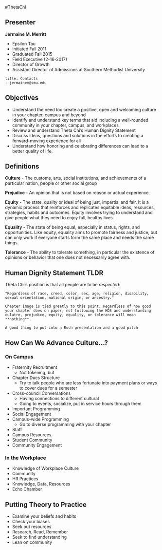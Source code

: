 #ThetaChi 
## Presenter

**Jermaine M. Merritt**
- Epsilon Tau
- Initiated Fall 2011
- Graduated Fall 2015
- Field Executive (2-16-2017)
- Director of Growth
- Assistant Director of Admissions at Southern Methodist University

```ad-note
title: Contacts
- jermainem@smu.edu
```

## Objectives

- Understand the need toc create a positive, open and welcoming culture in your chapter, campus and beyond
- Identify and understand key terms that aid including a well-rounded community in your chapter, campus, and workplaces
- Review and understand Theta Chi’s Human Dignity Statement
- Discuss ideas, questions and solutions in the efforts to creating a forward-moving experience for all
- Understand how honoring and celebrating differences can lead to a better quality of life.

## Definitions

**Culture** - The customs, arts, social institutions, and achievements of a particular nation, people or other social group

**Prejudice** - An opinion that is not based on reason or actual experience.

**Equity** - The state, quality or ideal of being just, impartial and fair. It is a dynamic process that reinforces and replicates equitable ideas, resources, strategies, habits and outcomes. Equity involves trying to understand and give people what they need to enjoy full, healthy lives.

**Equality** - The state of being equal, especially in status, rights, and opportunities. Like equity, equality aims to promote fairness and justice, but can only work if everyone starts form the same place and needs the same things.

**Tolerance** - The ability to tolerate something, in particular the existence of opinions or behavior that one does not necessarily agree with.

## Human Dignity Statement TLDR

Theta Chi’s position is that all people are to be *respected*:

```
"Regardless of race, creed, color, sex, age, religion, disability, sexual orientation, national origin, or ancestry."
```

```ad-important
Chapter image is tied greatly to this point. Regardless of how good your chapter does on paper, not following the HDS and understanding culutre, prejudice, equity, equality, or tolerance will mean **nothing**.
```

```ad-note
A good thing to put into a Rush presentation and a good pitch
```

## How Can We Advance Culture…?

### On Campus

- Fraternity Recruitment
	- Not tokening, but
- Chapter Dues Structure
	- Try to talk people who are less fortunate into payment plans or ways to cover dues for  a semester
- Cross-council Conversations
	- Having connections to different cultural 
	- Going to events, socialize, put in service hours through them
- Important Programming
- Social Engagement
- Campus-wide Programming
	- Go to diverse programming with your chapter 
- Staff
- Campus Resources
- Student Community
- Community Engagement

### In the Workplace

- Knowledge of Workplace Culture
- Community
- HR Practices
- Knowledge, Data, Resources
- Echo Chamber

## Putting Theory to Practice

- Examine your beliefs and habits
- Check your biases
- Seek out resources
- Research, Read, Remember
- Seek to find understanding
- Lean on community
